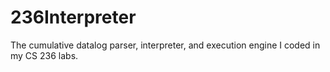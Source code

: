 # 236Interpreter
The cumulative datalog parser, interpreter, and execution engine I coded in my CS 236 labs. 
